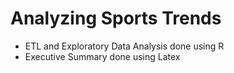 # Analyzing Sports Trends

- ETL and Exploratory Data Analysis done using R
- Executive Summary done using Latex
